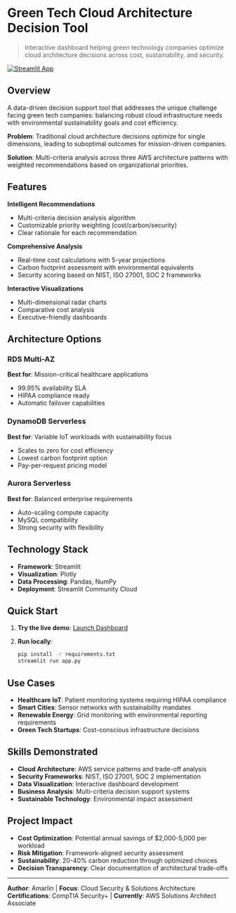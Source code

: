 # Green Tech Cloud Architecture Decision Tool

> Interactive dashboard helping green technology companies optimize cloud architecture decisions across cost, sustainability, and security.

[![Streamlit App](https://static.streamlit.io/badges/streamlit_badge_black_white.svg)]()

## Overview

A data-driven decision support tool that addresses the unique challenge facing green tech companies: balancing robust cloud infrastructure needs with environmental sustainability goals and cost efficiency.

**Problem**: Traditional cloud architecture decisions optimize for single dimensions, leading to suboptimal outcomes for mission-driven companies.

**Solution**: Multi-criteria analysis across three AWS architecture patterns with weighted recommendations based on organizational priorities.

## Features

 **Intelligent Recommendations**
- Multi-criteria decision analysis algorithm
- Customizable priority weighting (cost/carbon/security)
- Clear rationale for each recommendation

 **Comprehensive Analysis**
- Real-time cost calculations with 5-year projections
- Carbon footprint assessment with environmental equivalents
- Security scoring based on NIST, ISO 27001, SOC 2 frameworks

 **Interactive Visualizations**
- Multi-dimensional radar charts
- Comparative cost analysis
- Executive-friendly dashboards

## Architecture Options

### RDS Multi-AZ
**Best for**: Mission-critical healthcare applications
- 99.95% availability SLA
- HIPAA compliance ready
- Automatic failover capabilities

### DynamoDB Serverless
**Best for**: Variable IoT workloads with sustainability focus
- Scales to zero for cost efficiency
- Lowest carbon footprint option
- Pay-per-request pricing model

### Aurora Serverless
**Best for**: Balanced enterprise requirements
- Auto-scaling compute capacity
- MySQL compatibility
- Strong security with flexibility

## Technology Stack

- **Framework**: Streamlit
- **Visualization**: Plotly
- **Data Processing**: Pandas, NumPy
- **Deployment**: Streamlit Community Cloud

## Quick Start

1. **Try the live demo**: [Launch Dashboard]()

2. **Run locally**:
   ```bash
   pip install -r requirements.txt
   streamlit run app.py
   ```

## Use Cases

- **Healthcare IoT**: Patient monitoring systems requiring HIPAA compliance
- **Smart Cities**: Sensor networks with sustainability mandates  
- **Renewable Energy**: Grid monitoring with environmental reporting requirements
- **Green Tech Startups**: Cost-conscious infrastructure decisions

## Skills Demonstrated

- **Cloud Architecture**: AWS service patterns and trade-off analysis
- **Security Frameworks**: NIST, ISO 27001, SOC 2 implementation
- **Data Visualization**: Interactive dashboard development
- **Business Analysis**: Multi-criteria decision support systems
- **Sustainable Technology**: Environmental impact assessment

## Project Impact

- **Cost Optimization**: Potential annual savings of $2,000-5,000 per workload
- **Risk Mitigation**: Framework-aligned security assessment
- **Sustainability**: 20-40% carbon reduction through optimized choices
- **Decision Transparency**: Clear documentation of architectural trade-offs

---

**Author**: Amarlin | **Focus**: Cloud Security & Solutions Architecture  
**Certifications**: CompTIA Security+ | **Currently**: AWS Solutions Architect Associate
